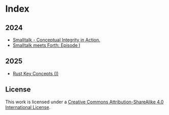 # Index 

## 2024
* [Smalltalk - Conceptual Integrity in Action.](2024/11/01/Smalltalk-Conceptual_Integrity_in_Action.md)
* [Smalltalk meets Forth: Episode I](2024/11/16/Smalltalk_meets_Forth-Episode_I.md)

## 2025
* [Rust Key Concepts (I)](2025/02/07/Rust_Key_Concepts_(I)-Ownership_System.md)

## License

This work is licensed under a [Creative Commons Attribution-ShareAlike 4.0 International License](https://creativecommons.org/licenses/by-sa/4.0/).